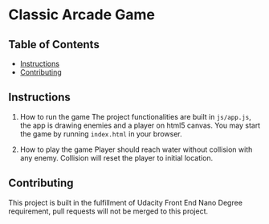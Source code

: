 # Classic Arcade Game

## Table of Contents

* [Instructions](#instructions)
* [Contributing](#contributing)

## Instructions

1. How to run the game
The project functionalities are built in `js/app.js`, the app is drawing enemies and a player on html5 canvas. You may start the game by running `index.html` in your browser.

2. How to play the game
Player should reach water without collision with any enemy. Collision will reset the player to initial location.


## Contributing

This project is built in the fulfillment of Udacity Front End Nano Degree requirement, pull requests will not be merged to this project.
